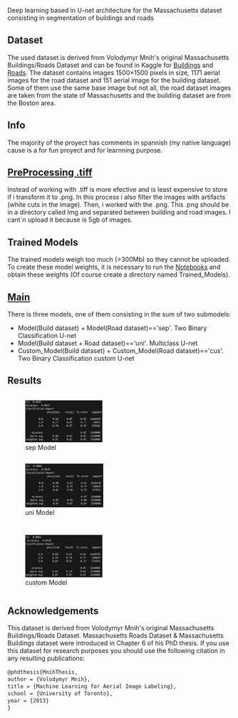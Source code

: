 Deep learning based in U-net architecture for the Massachusetts dataset consisting in segmentation of buildings and roads

Dataset
-----------------------
The used dataset is derived from Volodymyr Mnih's original Massachusetts Buildings/Roads Dataset and can be found in Kaggle for [Buildings](https://www.kaggle.com/datasets/balraj98/massachusetts-buildings-dataset) and [Roads](https://www.kaggle.com/datasets/balraj98/massachusetts-roads-dataset). The dataset contains images 1500×1500 pixels in size, 1171 aerial images for the road dataset and 151 aerial image for the building dataset. Some of them use the same base image but not all, the road dataset images are taken from the state of Massachusetts and the building dataset are from the Boston area.


Info
-----------------------
The majority of the proyect has comments in spannish (my native language) cause is a for fun proyect and for learnning purpose.

[PreProcessing .tiff](Notebooks\Procesado_tiff_png.ipynb)
-----------------------
Instead of working with .tiff is more efective and is least expensive to store if i transform it to .png. In this process i also filter the images with artifacts (white cuts in the image). Then, i worked with the .png. This .png should be in a directory called Img and separated between building and road images. I cant´n upload it because is 5gb of images.

Trained Models
-----------------------
The trained models weigh too much (>300Mb) so they cannot be uploaded. To create these model weights, it is necessary to run the [Notebooks](Notebooks) and obtain these weights (Of course create a directory named Trained_Models).

[Main](Main.py)
-----------------------
There is three models, one of them consisting in the sum of two submodels:
- Model(Build dataset) + Model(Road dataset)=='sep'. Two Binary Classification U-net
- Model(Build dataset + Road dataset)=='uni'. Multiclass U-net
- Custom_Model(Build dataset) + Custom_Model(Road dataset)=='cus'. Two Binary Classification custom U-net

Results
-----------------------
<p float="left">
  <figure style="display:inline-block; margin-right: 10px;">
    <img src="Img results/sep_23728930_15_result.png" width="45%" />
    <figcaption>sep Model</figcaption>
  </figure>
  <figure style="display:inline-block;">
    <img src="Img results/uni_23728930_15_result.png" width="45%" />
    <figcaption>uni Model</figcaption>
  </figure>
</p>

<p float="left">
  <figure style="display:inline-block;">
    <img src="Img results/cus_23728930_15_result.png" width="45%" />
    <figcaption>custom Model</figcaption>
  </figure>
</p>

Acknowledgements
-----------------------
This dataset is derived from Volodymyr Mnih's original Massachusetts Buildings/Roads Dataset. Massachusetts Roads Dataset & Massachusetts Buildings dataset were introduced in Chapter 6 of his PhD thesis. If you use this dataset for research purposes you should use the following citation in any resulting publications:
``` 
@phdthesis{MnihThesis,
author = {Volodymyr Mnih},
title = {Machine Learning for Aerial Image Labeling},
school = {University of Toronto},
year = {2013}
}
``` 